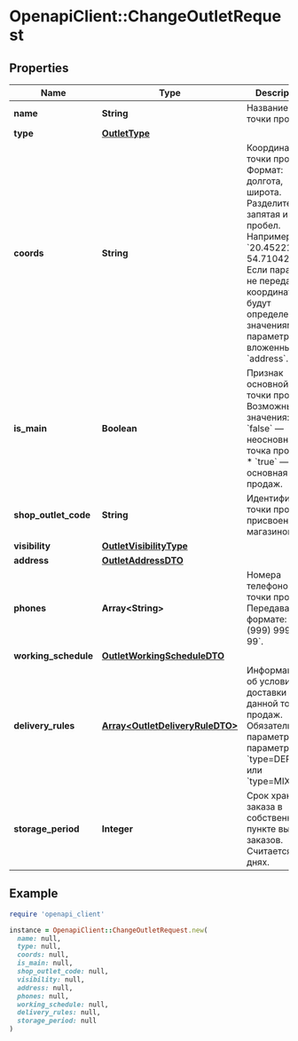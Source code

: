 # OpenapiClient::ChangeOutletRequest

## Properties

| Name | Type | Description | Notes |
| ---- | ---- | ----------- | ----- |
| **name** | **String** | Название точки продаж.  |  |
| **type** | [**OutletType**](OutletType.md) |  |  |
| **coords** | **String** | Координаты точки продаж.  Формат: долгота, широта. Разделители: запятая и / или пробел. Например, &#x60;20.4522144, 54.7104264&#x60;.  Если параметр не передан, координаты будут определены по значениям параметров, вложенных в &#x60;address&#x60;.  | [optional] |
| **is_main** | **Boolean** | Признак основной точки продаж.  Возможные значения:  * &#x60;false&#x60; — неосновная точка продаж. * &#x60;true&#x60; — основная точка продаж.  | [optional] |
| **shop_outlet_code** | **String** | Идентификатор точки продаж, присвоенный магазином. | [optional] |
| **visibility** | [**OutletVisibilityType**](OutletVisibilityType.md) |  | [optional] |
| **address** | [**OutletAddressDTO**](OutletAddressDTO.md) |  |  |
| **phones** | **Array&lt;String&gt;** | Номера телефонов точки продаж. Передавайте в формате: &#x60;+7 (999) 999-99-99&#x60;.  |  |
| **working_schedule** | [**OutletWorkingScheduleDTO**](OutletWorkingScheduleDTO.md) |  |  |
| **delivery_rules** | [**Array&lt;OutletDeliveryRuleDTO&gt;**](OutletDeliveryRuleDTO.md) | Информация об условиях доставки для данной точки продаж.  Обязательный параметр, если параметр &#x60;type&#x3D;DEPOT&#x60; или &#x60;type&#x3D;MIXED&#x60;.  | [optional] |
| **storage_period** | **Integer** | Срок хранения заказа в собственном пункте выдачи заказов. Считается в днях. | [optional] |

## Example

```ruby
require 'openapi_client'

instance = OpenapiClient::ChangeOutletRequest.new(
  name: null,
  type: null,
  coords: null,
  is_main: null,
  shop_outlet_code: null,
  visibility: null,
  address: null,
  phones: null,
  working_schedule: null,
  delivery_rules: null,
  storage_period: null
)
```

